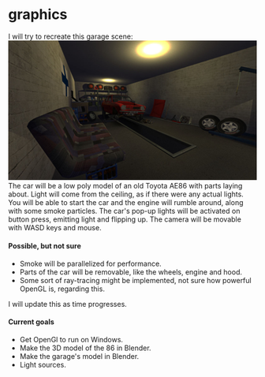 # graphics
I will try to recreate this garage scene: 
![Garage](https://github.com/sodamachinebroke/graphics/blob/main/misc/msc_garage.jpg?raw=true)
The car will be a low poly model of an old Toyota AE86 with parts laying about. Light will come from the ceiling, as if there were any actual lights.
You will be able to start the car and the engine will rumble around, along with some smoke particles.
The car's pop-up lights will be activated on button press, emitting light and flipping up.
The camera will be movable with WASD keys and mouse.

#### Possible, but not sure
- Smoke will be parallelized for performance.
- Parts of the car will be removable, like the wheels, engine and hood.
- Some sort of ray-tracing might be implemented, not sure how powerful OpenGL is, regarding this.

I will update this as time progresses.

#### Current goals

- Get OpenGl to run on Windows.
- Make the 3D model of the 86 in Blender.
- Make the garage's model in Blender. 
- Light sources.
